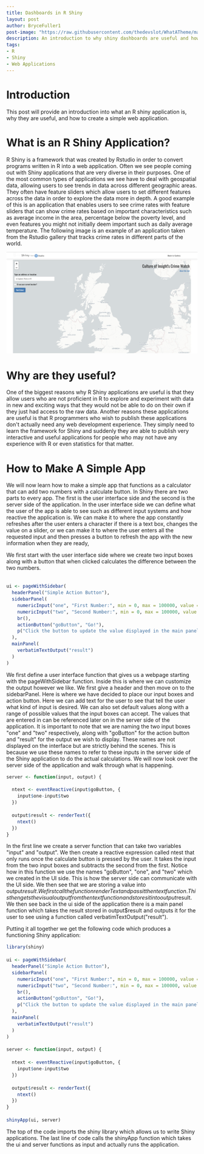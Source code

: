 ```yaml
---
title: Dashboards in R Shiny
layout: post
author: BryceFuller1
post-image: "https://raw.githubusercontent.com/thedevslot/WhatATheme/master/assets/images/SamplePost.png?token=AHMQUEPC4IFADOF5VG4QVN26Z64GG"
description: An introduction to why shiny dashboards are useful and how to create a simple one.
tags:
- R
- Shiny
- Web Applications
---
```


# Introduction

This post will provide an introduction into what an R shiny application is, why they are useful, and how to create a simple web application. 

# What is an R Shiny Application?

R Shiny is a framework that was created by Rstudio in order to convert programs written in R into a web application. Often we see people coming out with Shiny applications that are very diverse in their purposes. One of the most common types of applications we see have to deal with geospatial data, allowing users to see trends in data across different geographic areas. They often have feature sliders which allow users to set different features across the data in order to explore the data more in depth. A good example of this is an application that enables users to see crime rates with feature sliders that can show crime rates based on important characteristics such as average income in the area, percentage below the poverty level, and even features you might not initially deem important such as daily average temperature. The following image is an example of an application taken from the Rstudio gallery that tracks crime rates in different parts of the world.

![](https://github.com/BryceFuller1/blogpost/blob/master/Screen%20Shot%202021-11-01%20at%202.43.31%20PM.png)

# Why are they useful? 
One of the biggest reasons why R Shiny applications are useful is that they allow users who are not proficient in R to explore and experiment with data in new and exciting ways that they would not be able to do on their own if they just had access to the raw data. Another reasons these applications are useful is that R programmers who wish to publish these applications don't actually need any web development experience. They simply need to learn the framework for Shiny and suddenly they are able to publish very interactive and useful applications for people who may not have any experience with R or even statistics for that matter. 

# How to Make A Simple App

We will now learn how to make a simple app that functions as a calculator that can add two numbers with a calculate button. In Shiny there are two parts to every app. The first is the user interface side and the second is the server side of the application. In the user interface side we can define what the user of the app is able to see such as different input systems and how reactive the application is. We can make it to where the app constantly refreshes after the user enters a character if there is a text box, changes the value on a slider, or we can make it to where the user enters all the requested input and then presses a button to refresh the app with the new information when they are ready,


We first start with the user interface side where we create two input boxes along with a button that when clicked calculates the difference between the two numbers.

```R

ui <- pageWithSidebar(
  headerPanel("Simple Action Button"),
  sidebarPanel(
    numericInput("one", "First Number:", min = 0, max = 100000, value = 1),
    numericInput("two", "Second Number:", min = 0, max = 100000, value = 0),
    br(),
    actionButton("goButton", "Go!"),
    p("Click the button to update the value displayed in the main panel.")
  ),
  mainPanel(
    verbatimTextOutput("result")
  )
)
```
We first define a user interface function that gives us a webpage starting with the pageWithSidebar function. Inside this is where we can customize the output however we like. We first give a header and then move on to the sidebarPanel. Here is where we have decided to place our input boxes and action button. Here we can add text for the user to see that tell the user what kind of input is desired. We can also set default values along with a range of possible values that the input boxes can accept. The values that are entered in can be referenced later on in the server side of the application. It is important to note that we are naming the two input boxes "one" and "two" respectively, along with "goButton" for the action button and "result" for the output we wish to display. These names are not displayed on the interface but are strictly behind the scenes. This is because we use these names to refer to these inputs in the server side of the Shiny application to do the actual calculations. We will now look over the server side of the application and walk through what is happening.

```R
server <- function(input, output) {
  
  ntext <- eventReactive(input$goButton, {
    input$one-input$two
  })
  
  output$result <- renderText({
    ntext()
  })
}

```

In the first line we create a server function that can take two variables "input" and "output". We then create a reactive expression called ntest that only runs once the calculate button is pressed by the user. It takes the input from the two input boxes and subtracts the second from the first. Notice how in this function we use the names "goButton", "one", and "two" which we created in the UI side. This is how the server side can communicate with the UI side. We then see that we are storing a value into output$result. We first call the function renderText and pass it the ntext function. This then gets the visual output from the ntext function and stores it into output$result. We then see back in the ui side of the application there is a main panel function which takes the result stored in output$result and outputs it for the user to see using a function called verbatimTextOutput("result").

Putting it all together we get the following code which produces a functioning Shiny application:

```R
library(shiny)

ui <- pageWithSidebar(
  headerPanel("Simple Action Button"),
  sidebarPanel(
    numericInput("one", "First Number:", min = 0, max = 100000, value = 1),
    numericInput("two", "Second Number:", min = 0, max = 100000, value = 0),
    br(),
    actionButton("goButton", "Go!"),
    p("Click the button to update the value displayed in the main panel.")
  ),
  mainPanel(
    verbatimTextOutput("result")
  )
)

server <- function(input, output) {
  
  ntext <- eventReactive(input$goButton, {
    input$one-input$two
  })
  
  output$result <- renderText({
    ntext()
  })
}

shinyApp(ui, server)
```
The top of the code imports the shiny library which allows us to write Shiny applications. The last line of code calls the shinyApp function which takes the ui and server functions as input and actually runs the application. 


